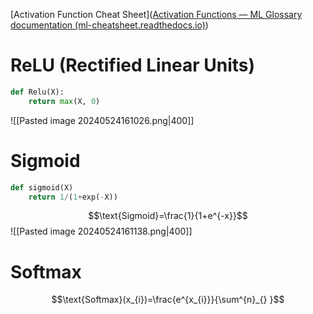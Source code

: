 [Activation Function Cheat Sheet]([Activation Functions — ML Glossary documentation (ml-cheatsheet.readthedocs.io)](https://ml-cheatsheet.readthedocs.io/en/latest/activation_functions.html))

# ReLU (Rectified Linear Units)
```python
def Relu(X):
	return max(X, 0)
```
![[Pasted image 20240524161026.png|400]]


# Sigmoid
```python
def sigmoid(X)
	return 1/(1+exp(-X))
```
$$\text{Sigmoid}=\frac{1}{1+e^{-x}}$$
![[Pasted image 20240524161138.png|400]]

# Softmax
$$\text{Softmax}(x_{i})=\frac{e^{x_{i}}}{\sum^{n}_{} }$$